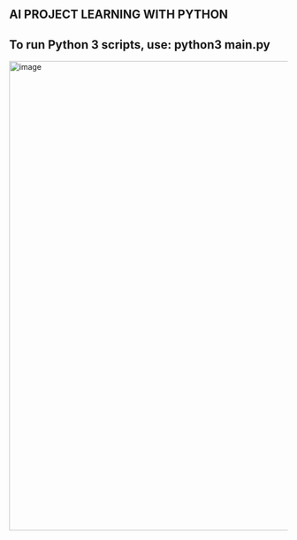 ## AI PROJECT LEARNING WITH PYTHON

## To run Python 3 scripts, use: python3 main.py

<img width="850" alt="image" src="https://github.com/user-attachments/assets/f02fb3cd-a1ab-4f71-877b-15c81d2ea48a">

